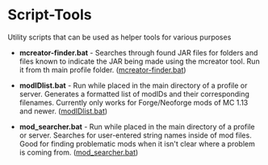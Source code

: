 # Script-Tools
Utility scripts that can be used as helper tools for various purposes

- **mcreator-finder.bat** - Searches through found JAR files for folders and files known to indicate the JAR being made using the mcreator tool.  Run it from th main profile folder.  ([mcreator-finder.bat](https://raw.githubusercontent.com/CurseForgeCommunity/Script-Tools/main/files/mcreator-finder.bat))

- **modIDlist.bat** - Run while placed in the main directory of a profile or server.  Generates a formatted list of modIDs and their corresponding filenames.  Currently only works for Forge/Neoforge mods of MC 1.13 and newer.  ([modIDlist.bat](https://github.com/CurseForgeCommunity/Script-Tools/raw/main/files/modIDlist.bat))

- **mod_searcher.bat** - Run while placed in the main directory of a profile or server.  Searches for user-entered string names inside of mod files.  Good for finding problematic mods when it isn't clear where a problem is coming from.  ([mod_searcher.bat](https://github.com/CurseForgeCommunity/Script-Tools/raw/main/files/mod_searcher.bat))

